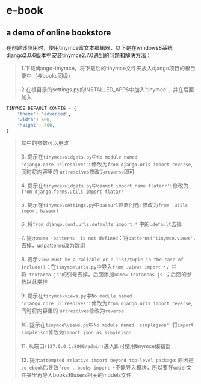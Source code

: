# e-book
**a demo of online bookstore**
---------------------------------
在创建该应用时，使用tinymce富文本编辑器，以下是在windows8系统 django2.0.6版本中安装tinymce2.7.0遇到的问题和解决方法：<br>
>1.下载django-tinymce，将下载后的tinymce文件夹放入django项目的根目录中（与books同级）<br> <br>
 2.在根目录的settings.py的INSTALLED_APPS中加入'tinymce'，并在后面加入
```python
TINYMCE_DEFAULT_CONFIG = {
    'theme': 'advanced',
    'width': 600,
    'height': 400,
}
```
>其中的参数可以更改<br><br>
>3. 提示在`tinymce\widgets.py`中`No module named 'django.core.urlresolves'`: 修改为`from django.urls import reverse`, 同时将内容里的 `urlresolves`修改为`reverse`即可<br><br>
>4. 提示在`tinymce\widgets.py`中`cannot import name flatarr'`: 修改为`from django.forms.utils import flatarr`<br><br>
>5. 提示在`tinymce\settings.py`中`baseurl`位置问题: 修改为`from .utils import baseurl`<br><br>
>6. 将`from django.conf.urls.defaults import *` 中的`.default`去掉<br><br>
>7. 提示`name 'patterns' is not defined`：将`patterns('tinymce.views',`去掉，urlpatterns改为数组<br><br>
>8. 提示`view must be a callable or a list/tuple in the case of include()`：在`tinymce\urls.py`中导入`from .views import *`，并将`'textarea-js'`的引号去掉，后面添加`name='textareas-js'`；后面的参数以此类推<br><br>
>9. 提示在`tinymce\views.py`中`No module named 'django.core.urlresolves'`: 修改为`from django.urls import reverse`, 同时将内容里的 `urlresolves`修改为`reverse`<br><br>
>10. 提示在`tinymce\views.py`中`No module named 'simplejson'`: 将`import simplejson`修改为`import json as simplejson`<br><br>
>11. 从端口`(127.0.0.1:8000/admin)`进入即可使用tinymce编辑器<br><br>
>12. 提示`attempted relative import beyond top-level package`: 原因是`cd ebook`后导致`from ..books import *`不能导入模块，所以要在order文件夹里再导入books和users相关的models文件
